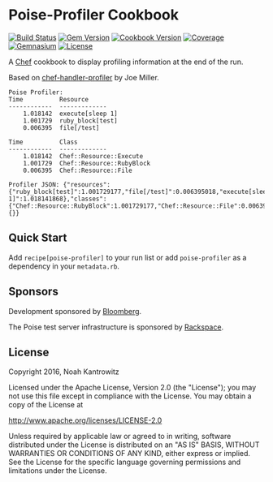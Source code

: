 # Poise-Profiler Cookbook

[![Build Status](https://img.shields.io/travis/poise/poise-profiler.svg)](https://travis-ci.org/poise/poise-profiler)
[![Gem Version](https://img.shields.io/gem/v/poise-profiler.svg)](https://rubygems.org/gems/poise-profiler)
[![Cookbook Version](https://img.shields.io/cookbook/v/poise-profiler.svg)](https://supermarket.chef.io/cookbooks/poise-profiler)
[![Coverage](https://img.shields.io/codecov/c/github/poise/poise-profiler.svg)](https://codecov.io/github/poise/poise-profiler)
[![Gemnasium](https://img.shields.io/gemnasium/poise/poise-profiler.svg)](https://gemnasium.com/poise/poise-profiler)
[![License](https://img.shields.io/badge/license-Apache_2-blue.svg)](https://www.apache.org/licenses/LICENSE-2.0)

A [Chef](https://www.chef.io/) cookbook to display profiling information at the
end of the run.

Based on [chef-handler-profiler](https://github.com/joemiller/chef-handler-profiler)
by Joe Miller.

```
Poise Profiler:
Time          Resource
------------  -------------
    1.018142  execute[sleep 1]
    1.001729  ruby_block[test]
    0.006395  file[/test]

Time          Class
------------  -------------
    1.018142  Chef::Resource::Execute
    1.001729  Chef::Resource::RubyBlock
    0.006395  Chef::Resource::File

Profiler JSON: {"resources":{"ruby_block[test]":1.001729177,"file[/test]":0.006395018,"execute[sleep 1]":1.018141868},"classes":{"Chef::Resource::RubyBlock":1.001729177,"Chef::Resource::File":0.006395018,"Chef::Resource::Execute":1.018141868},"test_resources":{}}
```

## Quick Start

Add `recipe[poise-profiler]` to your run list or add `poise-profiler` as a
dependency in your `metadata.rb`.

## Sponsors

Development sponsored by [Bloomberg](http://www.bloomberg.com/company/technology/).

The Poise test server infrastructure is sponsored by [Rackspace](https://rackspace.com/).

## License

Copyright 2016, Noah Kantrowitz

Licensed under the Apache License, Version 2.0 (the "License");
you may not use this file except in compliance with the License.
You may obtain a copy of the License at

http://www.apache.org/licenses/LICENSE-2.0

Unless required by applicable law or agreed to in writing, software
distributed under the License is distributed on an "AS IS" BASIS,
WITHOUT WARRANTIES OR CONDITIONS OF ANY KIND, either express or implied.
See the License for the specific language governing permissions and
limitations under the License.
